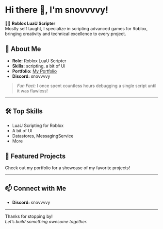 # Hi there 👋, I'm snovvvvy!

🧑‍💻 **Roblox LuaU Scripter**  
Mostly self taught, I specialize in scripting advanced games for Roblox, bringing creativity and technical excellence to every project.

## 🚀 About Me
- **Role:** Roblox LuaU Scripter
- **Skills:** scripting, a bit of UI
- **Portfolio:** [My Portfolio]()
- **Discord:** snovvvvy

> *Fun Fact:* I once spent countless hours debugging a single script until it was flawless!

---

## 🛠️ Top Skills
- LuaU Scripting for Roblox
- A bit of UI
- Datastores, MessagingService
- More

## 🌟 Featured Projects
Check out my portfolio for a showcase of my favorite projects!

---

## 📫 Connect with Me
- **Discord:** snovvvvy

---

Thanks for stopping by!  
*Let’s build something awesome together.*
